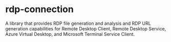 # rdp-connection
A library that provides RDP file generation and analysis and RDP URL generation capabilities for Remote Desktop Client, Remote Desktop Service, Azure Virtual Desktop, and Microsoft Terminal Service Client.
